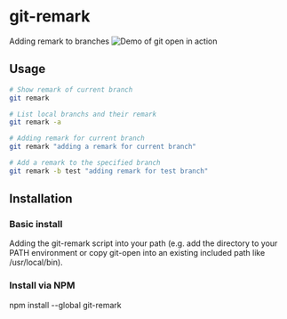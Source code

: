 # git-remark

Adding remark to branches
![Demo of git open in action](https://user-images.githubusercontent.com/32826174/193486546-7a3143ea-b362-4996-87df-53a6d39233c2.png)

## Usage

```bash
# Show remark of current branch
git remark

# List local branchs and their remark
git remark -a

# Adding remark for current branch
git remark "adding a remark for current branch"

# Add a remark to the specified branch
git remark -b test "adding remark for test branch"
```

## Installation

### Basic install

Adding the git-remark script into your path (e.g. add the directory to your PATH environment or copy git-open into an existing included path like /usr/local/bin).

### Install via NPM

npm install --global git-remark
